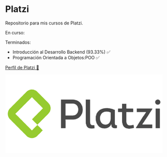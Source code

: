 # Platzi
Repositorio para mis cursos de Platzi.

En curso:


Terminados:
- Introducción al Desarrollo Backend (93.33%) ✅
- Programación Orientada a Objetos:POO ✅

[Perfíl de Platzi 💚](https://platzi.com/p/ismb9/)

![Logo Platzi](https://github.com/ivansmb11/Platzi/blob/main/assets/logo_platzi.png)
